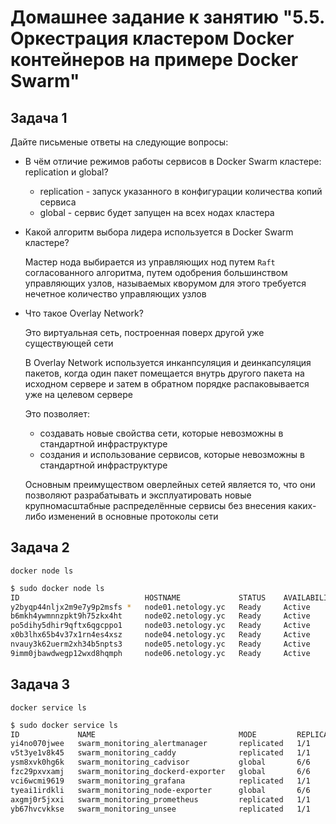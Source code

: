 # Домашнее задание к занятию "5.5. Оркестрация кластером Docker контейнеров на примере Docker Swarm"

## Задача 1

Дайте письменые ответы на следующие вопросы:

- В чём отличие режимов работы сервисов в Docker Swarm кластере: replication и global?
  - replication - запуск указанного в конфигурации количества копий сервиса
  - global - сервис будет запущен на всех нодах кластера

- Какой алгоритм выбора лидера используется в Docker Swarm кластере?

    Мастер нода выбирается из управляющих нод путем `Raft` согласованного алгоритма, путем одобрения большинством управляющих узлов, называемых кворумом для этого требуется нечетное количество управляющих узлов

- Что такое Overlay Network?

    Это виртуальная сеть, построенная поверх другой уже существующей сети

    В Overlay Network используется инканпсуляция и деинкапсуляция пакетов, когда один пакет помещается внутрь другого пакета на исходном сервере
    и затем в обратном порядке распаковывается уже на целевом сервере

    Это позволяет:
    - создавать новые свойства сети, которые невозможны в стандартной инфраструктуре
    - создания и использование сервисов, которые невозможны в стандартной инфраструктуре

    Основным преимуществом оверлейных сетей является то, что они позволяют разрабатывать и эксплуатировать новые крупномасштабные распределённые сервисы без внесения каких-либо изменений в основные протоколы сети

## Задача 2

```
docker node ls
```

```bash
$ sudo docker node ls
ID                            HOSTNAME             STATUS    AVAILABILITY   MANAGER STATUS   ENGINE VERSION
y2byqp44nljx2m9e7y9p2msfs *   node01.netology.yc   Ready     Active         Leader           20.10.11
b6mkh4ywmnnzpkt9h75zkx4ht     node02.netology.yc   Ready     Active         Reachable        20.10.11
po5dihy5dhir9qftx6qgcppo1     node03.netology.yc   Ready     Active         Reachable        20.10.11
x0b3lhx65b4v37x1rn4es4xsz     node04.netology.yc   Ready     Active                          20.10.11
nvauy3k62uerm2xh34b5npts3     node05.netology.yc   Ready     Active                          20.10.11
9imm0jbawdwegp12wxd8hqmph     node06.netology.yc   Ready     Active                          20.10.11
```

## Задача 3

```
docker service ls
```

```bash
$ sudo docker service ls
ID             NAME                                MODE         REPLICAS   IMAGE                                          PORTS
yi4no070jwee   swarm_monitoring_alertmanager       replicated   1/1        stefanprodan/swarmprom-alertmanager:v0.14.0
v5t3ye1v8k45   swarm_monitoring_caddy              replicated   1/1        stefanprodan/caddy:latest                      *:3000->3000/tcp, *:9090->9090/tcp, *:9093-9094->9093-9094/tcp
ysm8xvk0hg6k   swarm_monitoring_cadvisor           global       6/6        google/cadvisor:latest
fzc29pxvxamj   swarm_monitoring_dockerd-exporter   global       6/6        stefanprodan/caddy:latest
vci6wcmi9619   swarm_monitoring_grafana            replicated   1/1        stefanprodan/swarmprom-grafana:5.3.4
tyeai1irdkli   swarm_monitoring_node-exporter      global       6/6        stefanprodan/swarmprom-node-exporter:v0.16.0
axgmj0r5jxxi   swarm_monitoring_prometheus         replicated   1/1        stefanprodan/swarmprom-prometheus:v2.5.0
yb67hvcvkkse   swarm_monitoring_unsee              replicated   1/1        cloudflare/unsee:v0.8.0
```

